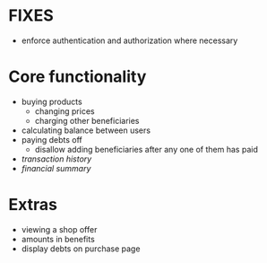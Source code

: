 # FIXES

* enforce authentication and authorization where necessary

# Core functionality

* buying products
    * changing prices
    * charging other beneficiaries
* calculating balance between users
* paying debts off
    * disallow adding beneficiaries after any one of them has paid
* *transaction history*
* *financial summary*

# Extras

* viewing a shop offer
* amounts in benefits
* display debts on purchase page
